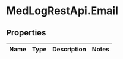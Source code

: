 # MedLogRestApi.Email

## Properties

Name | Type | Description | Notes
------------ | ------------- | ------------- | -------------


